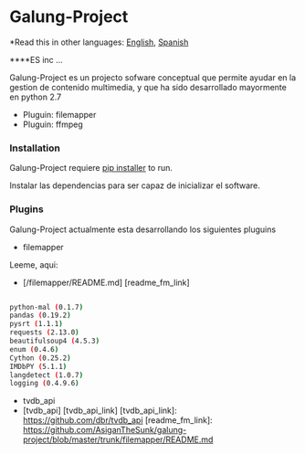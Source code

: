 # Galung-Project

*Read this in other languages: [English](README.md), [Spanish](README.es.md)

****ES inc ...

Galung-Project es un projecto sofware conceptual que permite ayudar en la gestion de contenido multimedia, y que ha sido
desarrollado mayormente en python 2.7

  - Pluguin: filemapper
  - Pluguin: ffmpeg

### Installation

Galung-Project requiere [pip installer](https://pip.pypa.io/en/stable/installing/) to run.


Instalar las dependencias para ser capaz de inicializar el software.

### Plugins

Galung-Project actualmente esta desarrollando los siguientes pluguins

* filemapper

Leeme, aqui:

* [/filemapper/README.md] [readme_fm_link]

```sh

python-mal (0.1.7)
pandas (0.19.2)
pysrt (1.1.1)
requests (2.13.0)
beautifulsoup4 (4.5.3)
enum (0.4.6)
Cython (0.25.2)
IMDbPY (5.1.1)
langdetect (1.0.7)
logging (0.4.9.6)


```

* tvdb_api
* [tvdb_api] [tvdb_api_link]
[tvdb_api_link]: <https://github.com/dbr/tvdb_api>
[readme_fm_link]: <https://github.com/AsiganTheSunk/galung-project/blob/master/trunk/filemapper/README.md>


